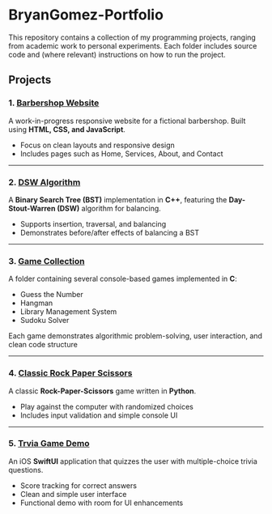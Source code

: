 # BryanGomez-Portfolio

This repository contains a collection of my programming projects, ranging from academic work to personal experiments. Each folder includes source code and (where relevant) instructions on how to run the project.

## Projects

### 1. [Barbershop Website](BryanGomez-Portfolio/Barbershop_Website)
A work-in-progress responsive website for a fictional barbershop. Built using **HTML, CSS, and JavaScript**.  
- Focus on clean layouts and responsive design  
- Includes pages such as Home, Services, About, and Contact
------
### 2. [DSW Algorithm](BryanGomez-Portfolio/DSW-Algorithm)
A **Binary Search Tree (BST)** implementation in **C++**, featuring the **Day-Stout-Warren (DSW)** algorithm for balancing.  
- Supports insertion, traversal, and balancing  
- Demonstrates before/after effects of balancing a BST
------
### 3. [Game Collection](BryanGomez-Portfolio/Games)
A folder containing several console-based games implemented in **C**:  
- Guess the Number  
- Hangman  
- Library Management System  
- Sudoku Solver

Each game demonstrates algorithmic problem-solving, user interaction, and clean code structure

------
### 4. [Classic Rock Paper Scissors](BryanGomez-Portfolio/Rock_Paper_Scissors)
A classic **Rock-Paper-Scissors** game written in **Python**.  
- Play against the computer with randomized choices  
- Includes input validation and simple console UI
------
### 5. [Trvia Game Demo](BryanGomez-Portfolio/TriviaGameDemo)
An iOS **SwiftUI** application that quizzes the user with multiple-choice trivia questions.  
- Score tracking for correct answers  
- Clean and simple user interface  
- Functional demo with room for UI enhancements
